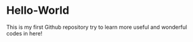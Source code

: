 # Hello-World
This is my first Github repository 
 try to learn more useful and wonderful codes in here!
 

